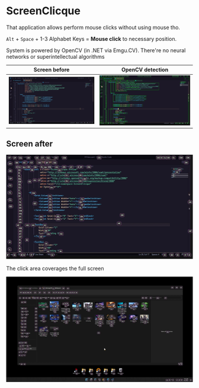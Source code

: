 # ScreenClicque

That application allows perform mouse clicks without using mouse tho.

`Alt` + `Space` + 1-3 Alphabet Keys = **Mouse click** to necessary position.

System is powered by OpenCV (in .NET via Emgu.CV). There're no neural networks or superintellectual algorithms

Screen before | OpenCV detection
---- | ---- 
![before](Content/VscodeBefore.png) | ![opencv](Content/VscodeOpenCV.png)


**Screen after**
--------
![after](Content/VscodeAfter.png)


The click area coverages the full screen

![fullscreen](Content/FullScreenAfter.png)